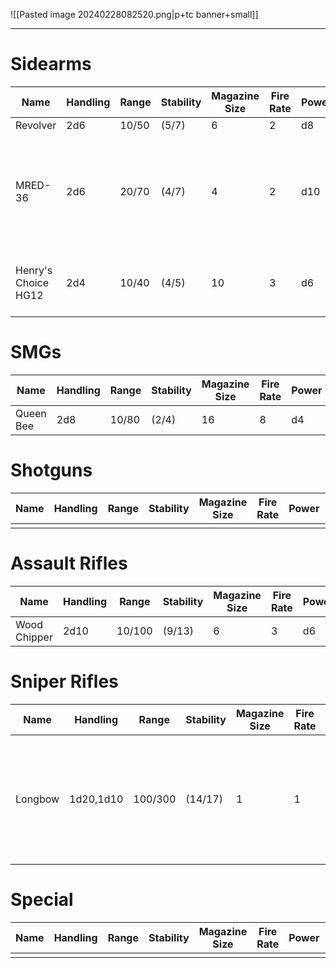![[Pasted image 20240228082520.png|p+tc banner+small]]
____
# Sidearms

| **Name**            | **Handling** | **Range** | **Stability** | **Magazine Size** | **Fire Rate** | **Power** | **Size** | **Notes**                                                              |
| ------------------- | ------------ | --------- | ------------- | ----------------- | ------------- | --------- | -------- | ---------------------------------------------------------------------- |
| Revolver            | 2d6          | 10/50     | (5/7)         | 6                 | 2             | d8        | Small    |                                                                        |
| MRED-36             | 2d6          | 20/70     | (4/7)         | 4                 | 2             | d10       | Small    | A small handheld railgun. MRED stands for "Mini Rail Expulsion Device" |
| Henry's Choice HG12 | 2d4          | 10/40     | (4/5)         | 10                | 3             | d6        | Small    | Reliable, fast, light.<br>*Quick Draw*                                 |
# SMGs

| **Name**  | **Handling** | **Range** | **Stability** | **Magazine Size** | **Fire Rate** | **Power** | **Size** | **Notes** |
| --------- | ------------ | --------- | ------------- | ----------------- | ------------- | --------- | -------- | --------- |
| Queen Bee | 2d8          | 10/80     | (2/4)         | 16                | 8             | d4        |          |           |
# Shotguns

| **Name** | **Handling** | **Range** | **Stability** | **Magazine Size** | **Fire Rate** | **Power** | **Size** | **Notes** |
| -------- | ------------ | --------- | ------------- | ----------------- | ------------- | --------- | -------- | --------- |
|          |              |           |               |                   |               |           |          |           |
# Assault Rifles
| **Name**     | **Handling** | **Range** | **Stability** | **Magazine Size** | **Fire Rate** | **Power** | **Size** | **Notes** |
| ------------ | ------------ | --------- | ------------- | ----------------- | ------------- | --------- | -------- | --------- |
| Wood Chipper | 2d10         | 10/100    | (9/13)        | 6                 | 3             | d6        |          |           |
# Sniper Rifles

| **Name** | **Handling** | **Range** | **Stability** | **Magazine Size** | **Fire Rate** | **Power** | **Size** | **Notes**                                                            |
| -------- | ------------ | --------- | ------------- | ----------------- | ------------- | --------- | -------- | -------------------------------------------------------------------- |
| Longbow  | 1d20,1d10    | 100/300   | (14/17)       | 1                 | 1             | 1d8+10    |          | Hold Breath: Spend an extra stamina to increase your stability by 2. |
# Special

| **Name** | **Handling** | **Range** | **Stability** | **Magazine Size** | **Fire Rate** | **Power** | **Size** | **Notes** |
| -------- | ------------ | --------- | ------------- | ----------------- | ------------- | --------- | -------- | --------- |
|          |              |           |               |                   |               |           |          |           |
